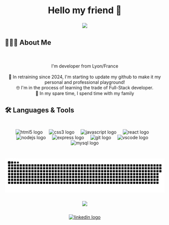 <h1 align="center">Hello my friend 👋</h1>

###

<div align="center">
  <img height="200" src="https://i.postimg.cc/xCP1HT36/octocat-1716300749388.png"  />
</div>

###

<h2 align="left">👨🏻‍💻 About Me</h2>

###

<br clear="both">

<p align="center">I'm developer from Lyon/France<br><br>🔭 In retraining since 2024, I'm starting to update my github to make it my personal and professional playground!<br>🤓 I'm in the process of learning the trade of Full-Stack developer.<br>👟 In my spare time, I spend time with my family</p>

###

<h2 align="left">🛠 Languages & Tools</h2>

###

<br clear="both">

<div align="center">
  <img src="https://skillicons.dev/icons?i=html" height="40" alt="html5 logo"  />
  <img width="12" />
  <img src="https://skillicons.dev/icons?i=css" height="40" alt="css3 logo"  />
  <img width="12" />
  <img src="https://skillicons.dev/icons?i=js" height="40" alt="javascript logo"  />
  <img width="12" />
  <img src="https://skillicons.dev/icons?i=react" height="40" alt="react logo"  />
  <img width="12" />
  <img src="https://skillicons.dev/icons?i=nodejs" height="40" alt="nodejs logo"  />
  <img width="12" />
  <img src="https://skillicons.dev/icons?i=express" height="40" alt="express logo"  />
  <img width="12" />
  <img src="https://skillicons.dev/icons?i=git" height="40" alt="git logo"  />
  <img width="12" />
  <img src="https://skillicons.dev/icons?i=vscode" height="40" alt="vscode logo"  />
  <img width="12" />
  <img src="https://cdn.jsdelivr.net/gh/devicons/devicon/icons/mysql/mysql-original.svg" height="40" alt="mysql logo"  />
</div>

###

<br clear="both">
<source media="(prefers-color-scheme: dark)" srcset="https://raw.githubusercontent.com/diegoborba25/diegoborba25/output/github-contribution-grid-snake-dark.svg" />
<source media="(prefers-color-scheme: light)" srcset="https://raw.githubusercontent.com/diegoborba25/diegoborba25/output/github-contribution-grid-snake.svg" />
<img alt="github-snake" src="https://raw.githubusercontent.com/diegoborba25/diegoborba25/output/github-contribution-grid-snake.svg"/>

###

<div align="center">
  <img src="https://profile-counter.glitch.me/LoicLeg69/count.svg?"  />
</div>

###

<div align="center">
  <a href="https://www.linkedin.com/in/lo%C3%AFc-legoff-4b557a151/" target="_blank">
    <img src="https://img.shields.io/static/v1?message=LinkedIn&logo=linkedin&label=&color=0077B5&logoColor=white&labelColor=&style=for-the-badge" height="25" alt="linkedin logo"  />
  </a>
</div>

###



